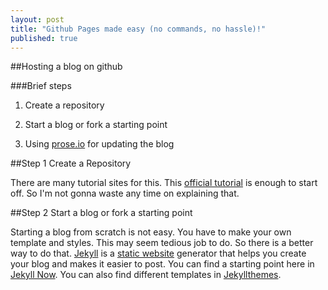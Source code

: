 ```yaml
---
layout: post
title: "Github Pages made easy (no commands, no hassle)!"
published: true
---
```


##Hosting a blog on github

###Brief steps
1. Create a repository

2. Start a blog or fork a starting point

3. Using [prose.io](http://prose.io) for updating the blog


##Step 1 Create a Repository

There are many tutorial sites for this. This [official tutorial](https://help.github.com/articles/create-a-repo/) is enough to start off. So I'm not gonna waste any time on explaining that. 

##Step 2 Start a blog or fork a starting point

Starting a blog from scratch is not easy. You have to make your own template and styles. This may seem tedious job to do. So there is a better way to do that. [Jekyll](http://jekyllrb.com) is a [static website](http://en.wikipedia.org/wiki/Static_web_page) generator that helps you create your blog and makes it easier to post.
You can find a starting point here in [Jekyll Now](https://github.com/barryclark/jekyll-now). You can also find different templates in [Jekyllthemes](http://jekyllthemes.org).
